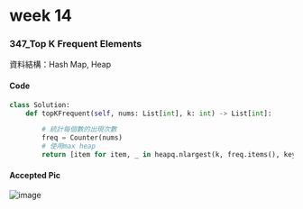 # week 14
### 347_Top K Frequent Elements
資料結構：Hash Map, Heap
#### Code
```python
class Solution:
    def topKFrequent(self, nums: List[int], k: int) -> List[int]:

        # 統計每個數的出現次數
        freq = Counter(nums)
        # 使用max heap
        return [item for item, _ in heapq.nlargest(k, freq.items(), key=lambda x: x[1])]
```
#### Accepted Pic
![image](https://github.com/user-attachments/assets/53c9d0d6-2c96-42e2-9329-91c0b2fb150f)

